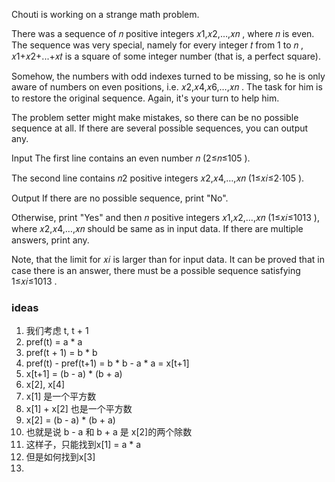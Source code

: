 Chouti is working on a strange math problem.

There was a sequence of 𝑛
positive integers 𝑥1,𝑥2,…,𝑥𝑛
, where 𝑛
is even. The sequence was very special, namely for every integer 𝑡
from 1
to 𝑛
, 𝑥1+𝑥2+...+𝑥𝑡
is a square of some integer number (that is, a perfect square).

Somehow, the numbers with odd indexes turned to be missing, so he is only aware of numbers on even positions, i.e.
𝑥2,𝑥4,𝑥6,…,𝑥𝑛
. The task for him is to restore the original sequence. Again, it's your turn to help him.

The problem setter might make mistakes, so there can be no possible sequence at all. If there are several possible
sequences, you can output any.

Input
The first line contains an even number 𝑛
(2≤𝑛≤105
).

The second line contains 𝑛2
positive integers 𝑥2,𝑥4,…,𝑥𝑛
(1≤𝑥𝑖≤2⋅105
).

Output
If there are no possible sequence, print "No".

Otherwise, print "Yes" and then 𝑛
positive integers 𝑥1,𝑥2,…,𝑥𝑛
(1≤𝑥𝑖≤1013
), where 𝑥2,𝑥4,…,𝑥𝑛
should be same as in input data. If there are multiple answers, print any.

Note, that the limit for 𝑥𝑖
is larger than for input data. It can be proved that in case there is an answer, there must be a possible sequence
satisfying 1≤𝑥𝑖≤1013
.

### ideas

1. 我们考虑 t, t + 1
2. pref(t) = a * a
3. pref(t + 1) = b * b
4. pref(t) - pref(t+1) = b * b - a * a = x[t+1]
5. x[t+1] = (b - a) * (b + a)
6. x[2], x[4]
7. x[1] 是一个平方数
8. x[1] + x[2] 也是一个平方数
9. x[2] =  (b - a) * (b + a)
10. 也就是说 b - a 和 b + a 是 x[2]的两个除数
11. 这样子，只能找到x[1] = a * a
12. 但是如何找到x[3]
13. 